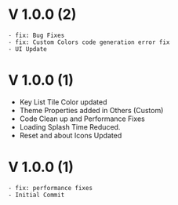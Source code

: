 # V 1.0.0 (2)
    - fix: Bug Fixes
    - fix: Custom Colors code generation error fix
    - UI Update

# V 1.0.0 (1)
   - Key List Tile Color updated
   - Theme Properties added in Others (Custom)
   - Code Clean up and Performance Fixes
   - Loading Splash Time Reduced.
   - Reset and about Icons Updated

# V 1.0.0 (1)
    - fix: performance fixes
    - Initial Commit
